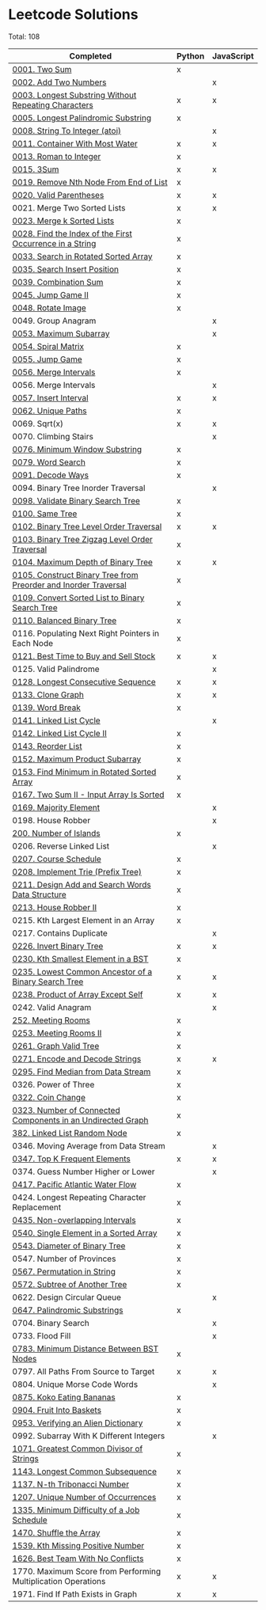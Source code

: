 # Leetcode Solutions

Total: 108

| Completed                                                                                                                                                   | Python | JavaScript |
| ----------------------------------------------------------------------------------------------------------------------------------------------------------- | ------ | ---------- |
| [0001. Two Sum](https://leetcode.com/problems/two-sum/)                                                                                                     | x      |            |
| [0002. Add Two Numbers](https://leetcode.com/problems/add-two-numbers/)                                                                                     |        | x          |
| [0003. Longest Substring Without Repeating Characters](https://leetcode.com/problems/longest-substring-without-repeating-characters/)                       | x      | x          |
| [0005. Longest Palindromic Substring](https://leetcode.com/problems/longest-palindromic-substring/)                                                         | x      |            |
| [0008. String To Integer (atoi)](https://leetcode.com/problems/string-to-integer-atoi/)                                                                     |        | x          |
| [0011. Container With Most Water](https://leetcode.com/problems/container-with-most-water/)                                                                 | x      | x          |
| [0013. Roman to Integer](https://leetcode.com/problems/roman-to-integer/)                                                                                   | x      |            |
| [0015. 3Sum](https://leetcode.com/problems/3sum/)                                                                                                           | x      | x          |
| [0019. Remove Nth Node From End of List](https://leetcode.com/problems/remove-nth-node-from-end-of-list/)                                                   | x      |            |
| [0020. Valid Parentheses](https://leetcode.com/problems/valid-parentheses/)                                                                                 | x      | x          |
| 0021. Merge Two Sorted Lists                                                                                                                                | x      | x          |
| [0023. Merge k Sorted Lists](https://leetcode.com/problems/merge-k-sorted-lists/)                                                                           | x      |            |
| [0028. Find the Index of the First Occurrence in a String](https://leetcode.com/problems/find-the-index-of-the-first-occurrence-in-a-string/)               | x      |            |
| [0033. Search in Rotated Sorted Array](https://leetcode.com/problems/search-in-rotated-sorted-array/)                                                       | x      |            |
| [0035. Search Insert Position](https://leetcode.com/problems/search-insert-position/)                                                                       | x      |            |
| [0039. Combination Sum](https://leetcode.com/problems/combination-sum/)                                                                                     | x      |            |
| [0045. Jump Game II](https://leetcode.com/problems/jump-game-ii/)                                                                                           | x      |            |
| [0048. Rotate Image](https://leetcode.com/problems/rotate-image/)                                                                                           | x      |            |
| 0049. Group Anagram                                                                                                                                         |        | x          |
| [0053. Maximum Subarray](https://leetcode.com/problems/maximum-subarray/)                                                                                   |        | x          |
| [0054. Spiral Matrix](https://leetcode.com/problems/spiral-matrix/)                                                                                         | x      |            |
| [0055. Jump Game](https://leetcode.com/problems/jump-game/)                                                                                                 | x      |            |
| [0056. Merge Intervals](https://leetcode.com/problems/merge-intervals/)                                                                                     | x      |            |
| 0056. Merge Intervals                                                                                                                                       |        | x          |
| [0057. Insert Interval](https://leetcode.com/problems/insert-interval/)                                                                                     | x      | x          |
| [0062. Unique Paths](https://leetcode.com/problems/unique-paths/)                                                                                           | x      |            |
| 0069. Sqrt(x)                                                                                                                                               | x      | x          |
| 0070. Climbing Stairs                                                                                                                                       |        | x          |
| [0076. Minimum Window Substring](https://leetcode.com/problems/minimum-window-substring/)                                                                   | x      |            |
| [0079. Word Search](https://leetcode.com/problems/word-search/)                                                                                             | x      |            |
| [0091. Decode Ways](https://leetcode.com/problems/decode-ways/)                                                                                             | x      |            |
| 0094. Binary Tree Inorder Traversal                                                                                                                         |        | x          |
| [0098. Validate Binary Search Tree](https://leetcode.com/problems/validate-binary-search-tree/)                                                             | x      |            |
| [0100. Same Tree](https://leetcode.com/problems/same-tree/)                                                                                                 | x      |            |
| [0102. Binary Tree Level Order Traversal](https://leetcode.com/problems/binary-tree-level-order-traversal/)                                                 | x      | x          |
| [0103. Binary Tree Zigzag Level Order Traversal](https://leetcode.com/problems/binary-tree-zigzag-level-order-traversal/)                                   | x      |            |
| [0104. Maximum Depth of Binary Tree](https://leetcode.com/problems/maximum-depth-of-binary-tree/)                                                           | x      | x          |
| [0105. Construct Binary Tree from Preorder and Inorder Traversal](https://leetcode.com/problems/construct-binary-tree-from-preorder-and-inorder-traversal/) | x      |            |
| [0109. Convert Sorted List to Binary Search Tree](https://leetcode.com/problems/convert-sorted-list-to-binary-search-tree/)                                 | x      |            |
| [0110. Balanced Binary Tree](https://leetcode.com/problems/balanced-binary-tree/)                                                                           | x      |            |
| 0116. Populating Next Right Pointers in Each Node                                                                                                           | x      |            |
| [0121. Best Time to Buy and Sell Stock](https://leetcode.com/problems/best-time-to-buy-and-sell-stock/)                                                     | x      | x          |
| 0125. Valid Palindrome                                                                                                                                      |        | x          |
| [0128. Longest Consecutive Sequence](https://leetcode.com/problems/longest-consecutive-sequence/)                                                           | x      | x          |
| [0133. Clone Graph](https://leetcode.com/problems/clone-graph/solution/)                                                                                    | x      | x          |
| [0139. Word Break](https://leetcode.com/problems/word-break/)                                                                                               | x      |            |
| [0141. Linked List Cycle](https://leetcode.com/problems/linked-list-cycle/)                                                                                 |        | x          |
| [0142. Linked List Cycle II](https://leetcode.com/problems/linked-list-cycle-ii/)                                                                           | x      |            |
| [0143. Reorder List](https://leetcode.com/problems/reorder-list/)                                                                                           | x      |            |
| [0152. Maximum Product Subarray](https://leetcode.com/problems/maximum-product-subarray/)                                                                   | x      |            |
| [0153. Find Minimum in Rotated Sorted Array](https://leetcode.com/problems/find-minimum-in-rotated-sorted-array/)                                           | x      |            |
| [0167. Two Sum II - Input Array Is Sorted](https://leetcode.com/problems/two-sum-ii-input-array-is-sorted/)                                                 | x      |            |
| [0169. Majority Element](https://leetcode.com/problems/majority-element/)                                                                                   |        | x          |
| 0198. House Robber                                                                                                                                          |        | x          |
| [200. Number of Islands](https://leetcode.com/problems/number-of-islands/)                                                                                  | x      |            |
| 0206. Reverse Linked List                                                                                                                                   |        | x          |
| [0207. Course Schedule](https://leetcode.com/problems/course-schedule/)                                                                                     | x      |            |
| [0208. Implement Trie (Prefix Tree)](https://leetcode.com/problems/implement-trie-prefix-tree/)                                                             | x      |            |
| [0211. Design Add and Search Words Data Structure](https://leetcode.com/problems/design-add-and-search-words-data-structure/)                               | x      |            |
| [0213. House Robber II](https://leetcode.com/problems/house-robber-ii/)                                                                                     | x      |            |
| 0215. Kth Largest Element in an Array                                                                                                                       | x      |            |
| 0217. Contains Duplicate                                                                                                                                    |        | x          |
| [0226. Invert Binary Tree](https://leetcode.com/problems/invert-binary-tree/)                                                                               | x      | x          |
| [0230. Kth Smallest Element in a BST](https://leetcode.com/problems/kth-smallest-element-in-a-bst/)                                                         | x      |            |
| [0235. Lowest Common Ancestor of a Binary Search Tree](https://leetcode.com/problems/lowest-common-ancestor-of-a-binary-search-tree/)                       | x      | x          |
| [0238. Product of Array Except Self](https://leetcode.com/problems/product-of-array-except-self/)                                                           | x      | x          |
| 0242. Valid Anagram                                                                                                                                         |        | x          |
| [252. Meeting Rooms](https://leetcode.com/problems/meeting-rooms/)                                                                                          | x      |            |
| [0253. Meeting Rooms II](https://leetcode.com/problems/meeting-rooms-ii/)                                                                                   | x      |            |
| [0261. Graph Valid Tree](https://leetcode.com/problems/graph-valid-tree/)                                                                                   | x      |            |
| [0271. Encode and Decode Strings](https://leetcode.com/problems/encode-and-decode-strings/)                                                                 | x      | x          |
| [0295. Find Median from Data Stream](https://leetcode.com/problems/find-median-from-data-stream/)                                                           | x      |            |
| 0326. Power of Three                                                                                                                                        | x      |            |
| [0322. Coin Change](https://leetcode.com/problems/coin-change)                                                                                              | x      |            |
| [0323. Number of Connected Components in an Undirected Graph](https://leetcode.com/problems/number-of-connected-components-in-an-undirected-graph/)         | x      |            |
| [382. Linked List Random Node](https://leetcode.com/problems/linked-list-random-node/)                                                                      | x      |            |
| 0346. Moving Average from Data Stream                                                                                                                       |        | x          |
| [0347. Top K Frequent Elements](https://leetcode.com/problems/top-k-frequent-elements/)                                                                     | x      | x          |
| 0374. Guess Number Higher or Lower                                                                                                                          |        | x          |
| [0417. Pacific Atlantic Water Flow](https://www.youtube.com/watch?v=s-VkcjHqkGI)                                                                            | x      |            |
| 0424. Longest Repeating Character Replacement                                                                                                               | x      |            |
| [0435. Non-overlapping Intervals](https://leetcode.com/problems/non-overlapping-intervals/)                                                                 | x      |            |
| [0540. Single Element in a Sorted Array](https://leetcode.com/problems/single-element-in-a-sorted-array/)                                                   | x      |            |
| [0543. Diameter of Binary Tree](https://leetcode.com/problems/diameter-of-binary-tree/)                                                                     | x      |            |
| 0547. Number of Provinces                                                                                                                                   | x      |            |
| [0567. Permutation in String](https://leetcode.com/problems/permutation-in-string/)                                                                         | x      |            |
| [0572. Subtree of Another Tree](https://leetcode.com/problems/subtree-of-another-tree/)                                                                     | x      |            |
| 0622. Design Circular Queue                                                                                                                                 |        | x          |
| [0647. Palindromic Substrings](https://leetcode.com/problems/palindromic-substrings/)                                                                       | x      |            |
| 0704. Binary Search                                                                                                                                         |        | x          |
| 0733. Flood Fill                                                                                                                                            |        | x          |
| [0783. Minimum Distance Between BST Nodes](https://leetcode.com/problems/minimum-distance-between-bst-nodes/)                                               | x      |            |
| 0797. All Paths From Source to Target                                                                                                                       | x      | x          |
| 0804. Unique Morse Code Words                                                                                                                               |        | x          |
| [0875. Koko Eating Bananas](https://leetcode.com/problems/koko-eating-bananas/)                                                                             | x      |            |
| [0904. Fruit Into Baskets](https://leetcode.com/problems/fruit-into-baskets/)                                                                               | x      |            |
| [0953. Verifying an Alien Dictionary](https://leetcode.com/problems/verifying-an-alien-dictionary/)                                                         | x      |            |
| 0992. Subarray With K Different Integers                                                                                                                    |        | x          |
| [1071. Greatest Common Divisor of Strings](https://leetcode.com/problems/greatest-common-divisor-of-strings/)                                               | x      |            |
| [1143. Longest Common Subsequence](https://leetcode.com/problems/longest-common-subsequence/)                                                               | x      |            |
| [1137. N-th Tribonacci Number](https://leetcode.com/problems/n-th-tribonacci-number/)                                                                       | x      |            |
| [1207. Unique Number of Occurrences](https://leetcode.com/problems/unique-number-of-occurrences/)                                                           | x      |            |
| [1335. Minimum Difficulty of a Job Schedule](https://leetcode.com/problems/minimum-difficulty-of-a-job-schedule/)                                           | x      |            |
| [1470. Shuffle the Array](https://leetcode.com/problems/shuffle-the-array/)                                                                                 | x      |            |
| [1539. Kth Missing Positive Number](https://leetcode.com/problems/kth-missing-positive-number/)                                                             | x      |            |
| [1626. Best Team With No Conflicts](https://leetcode.com/problems/best-team-with-no-conflicts/)                                                             | x      |            |
| 1770. Maximum Score from Performing Multiplication Operations                                                                                               | x      | x          |
| 1971. Find If Path Exists in Graph                                                                                                                          | x      | x          |
